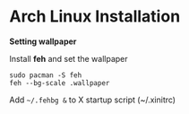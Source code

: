 # Arch Linux Installation

**Setting wallpaper**

Install **feh** and set the wallpaper

    sudo pacman -S feh
    feh --bg-scale .wallpaper

Add `~/.fehbg &` to X startup script (~/.xinitrc)
